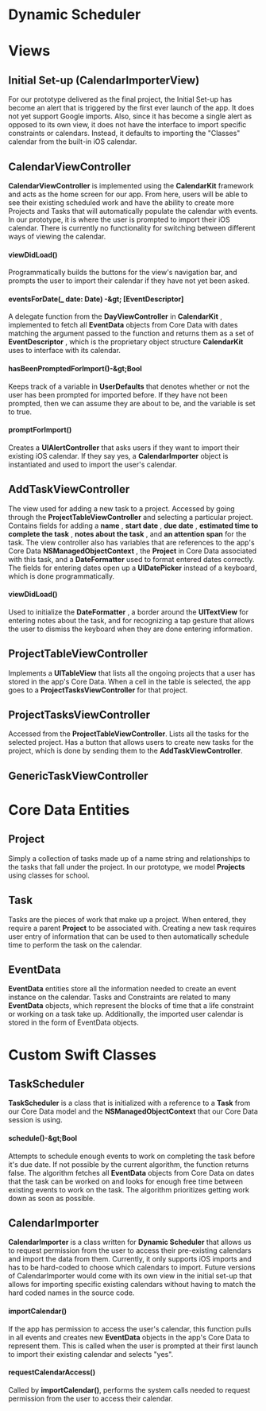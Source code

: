 # Dynamic Scheduler

# Views

## Initial Set-up (CalendarImporterView)

For our prototype delivered as the final project, the Initial Set-up has become an alert that is triggered by the first ever launch of the app. It does not yet support Google imports. Also, since it has become a single alert as opposed to its own view, it does not have the interface to import specific constraints or calendars. Instead, it defaults to importing the &quot;Classes&quot; calendar from the built-in iOS calendar.

## CalendarViewController

**CalendarViewController** is implemented using the **CalendarKit** framework and acts as the home screen for our app. From here, users will be able to see their existing scheduled work and have the ability to create more Projects and Tasks that will automatically populate the calendar with events. In our prototype, it is where the user is prompted to import their iOS calendar. There is currently no functionality for switching between different ways of viewing the calendar.

#### viewDidLoad()

Programmatically builds the buttons for the view&#39;s navigation bar, and prompts the user to import their calendar if they have not yet been asked.

#### eventsForDate(\_ date: Date) -\&gt; [EventDescriptor]

A delegate function from the **DayViewController** in **CalendarKit** , implemented to fetch all **EventData** objects from Core Data with dates matching the argument passed to the function and returns them as a set of **EventDescriptor** , which is the proprietary object structure **CalendarKit** uses to interface with its calendar.

#### hasBeenPromptedForImport()-\&gt;Bool

Keeps track of a variable in **UserDefaults** that denotes whether or not the user has been prompted for imported before. If they have not been prompted, then we can assume they are about to be, and the variable is set to true.

#### promptForImport()

Creates a **UIAlertController** that asks users if they want to import their existing iOS calendar. If they say yes, a **CalendarImporter** object is instantiated and used to import the user&#39;s calendar.

## AddTaskViewController

The view used for adding a new task to a project. Accessed by going through the **ProjectTableViewController** and selecting a particular project. Contains fields for adding a **name** , **start date** , **due date** , **estimated time to complete the task** , **notes about the task** , and **an attention span** for the task. The view controller also has variables that are references to the app&#39;s Core Data **NSManagedObjectContext** , the **Project** in Core Data associated with this task, and a **DateFormatter** used to format entered dates correctly. The fields for entering dates open up a **UIDatePicker** instead of a keyboard, which is done programmatically.

#### viewDidLoad()

Used to initialize the **DateFormatter** , a border around the **UITextView** for entering notes about the task, and for recognizing a tap gesture that allows the user to dismiss the keyboard when they are done entering information.

## ProjectTableViewController

Implements a **UITableView** that lists all the ongoing projects that a user has stored in the app&#39;s Core Data. When a cell in the table is selected, the app goes to a **ProjectTasksViewController** for that project.



## ProjectTasksViewController

Accessed from the **ProjectTableViewController**. Lists all the tasks for the selected project. Has a button that allows users to create new tasks for the project, which is done by sending them to the **AddTaskViewController**.



## GenericTaskViewController

# Core Data Entities

## Project

Simply a collection of tasks made up of a name string and relationships to the tasks that fall under the project. In our prototype, we model **Projects** using classes for school.

## Task

Tasks are the pieces of work that make up a project. When entered, they require a parent **Project** to be associated with. Creating a new task requires user entry of information that can be used to then automatically schedule time to perform the task on the calendar.

## EventData

**EventData** entities store all the information needed to create an event instance on the calendar. Tasks and Constraints are related to many **EventData** objects, which represent the blocks of time that a life constraint or working on a task take up. Additionally, the imported user calendar is stored in the form of EventData objects.

# Custom Swift Classes



## TaskScheduler

**TaskScheduler** is a class that is initialized with a reference to a **Task** from our Core Data model and the **NSManagedObjectContext** that our Core Data session is using.

#### schedule()-\&gt;Bool

Attempts to schedule enough events to work on completing the task before it&#39;s due date. If not possible by the current algorithm, the function returns false. The algorithm fetches all **EventData** objects from Core Data on dates that the task can be worked on and looks for enough free time between existing events to work on the task. The algorithm prioritizes getting work down as soon as possible.

## CalendarImporter

**CalendarImporter** is a class written for **Dynamic Scheduler** that allows us to request permission from the user to access their pre-existing calendars and import the data from them. Currently, it only supports iOS imports and has to be hard-coded to choose which calendars to import. Future versions of CalendarImporter would come with its own view in the initial set-up that allows for importing specific existing calendars without having to match the hard coded names in the source code.

#### importCalendar()

If the app has permission to access the user&#39;s calendar, this function pulls in all events and creates new **EventData** objects in the app&#39;s Core Data to represent them. This is called when the user is prompted at their first launch to import their existing calendar and selects &quot;yes&quot;.

#### requestCalendarAccess()

Called by **importCalendar()**, performs the system calls needed to request permission from the user to access their calendar.
